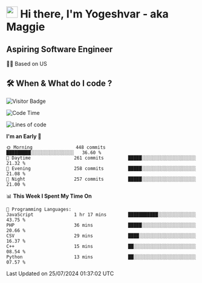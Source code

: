<h1><img src="https://emojis.slackmojis.com/emojis/images/1531849430/4246/blob-sunglasses.gif?1531849430" width="30"/> Hi there, I'm Yogeshvar - aka Maggie</h1>

## Aspiring Software Engineer
🏂🏻  Based on US 

## 🛠 When & What do I code ?  

![Visitor Badge](https://visitor-badge.feriirawann.repl.co?username=yogeshvar&repo=yogeshvar&label=Visitors&style=plastic&color=%23457BFF&contentType=svg)

<!--START_SECTION:waka-->
![Code Time](http://img.shields.io/badge/Code%20Time-2%2C914%20hrs%2013%20mins-blue)

![Lines of code](https://img.shields.io/badge/From%20Hello%20World%20I%27ve%20Written-4.1%20million%20lines%20of%20code-blue)

**I'm an Early 🐤** 

```text
🌞 Morning                448 commits         █████████░░░░░░░░░░░░░░░░   36.60 % 
🌆 Daytime                261 commits         █████░░░░░░░░░░░░░░░░░░░░   21.32 % 
🌃 Evening                258 commits         █████░░░░░░░░░░░░░░░░░░░░   21.08 % 
🌙 Night                  257 commits         █████░░░░░░░░░░░░░░░░░░░░   21.00 % 
```


📊 **This Week I Spent My Time On** 

```text
💬 Programming Languages: 
JavaScript               1 hr 17 mins        ███████████░░░░░░░░░░░░░░   43.75 % 
PHP                      36 mins             █████░░░░░░░░░░░░░░░░░░░░   20.66 % 
CSV                      29 mins             ████░░░░░░░░░░░░░░░░░░░░░   16.37 % 
C++                      15 mins             ██░░░░░░░░░░░░░░░░░░░░░░░   08.54 % 
Python                   13 mins             ██░░░░░░░░░░░░░░░░░░░░░░░   07.57 % 
```


 Last Updated on 25/07/2024 01:37:02 UTC
<!--END_SECTION:waka-->
